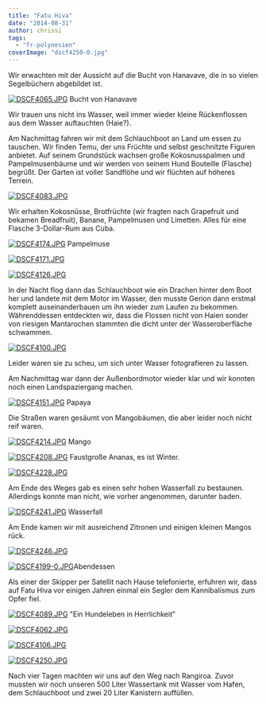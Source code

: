 ```yaml
---
title: "Fatu Hiva"
date: "2014-08-31"
author: chrissi
tags: 
  - "fr-polynesien"
coverImage: "dscf4250-0.jpg"
---
```


Wir erwachten mit der Aussicht auf die Bucht von Hanavave, die in so vielen Segelbüchern abgebildet ist.

[![DSCF4065.JPG](images/dscf4065.jpg)](https://hafenstrand.wordpress.com/wp-content/uploads/2014/09/dscf4065.jpg) Bucht von Hanavave

Wir trauen uns nicht ins Wasser, weil immer wieder kleine Rückenflossen aus dem Wasser auftauchten (Haie?).

Am Nachmittag fahren wir mit dem Schlauchboot an Land um essen zu tauschen. Wir finden Temu, der uns Früchte und selbst geschnitzte Figuren anbietet. Auf seinem Grundstück wachsen große Kokosnusspalmen und Pampelmusenbäume und wir werden von seinem Hund Bouteille (Flasche) begrüßt. Der Garten ist voller Sandflöhe und wir flüchten auf höheres Terrein.

[![DSCF4083.JPG](images/dscf4083.jpg)](https://hafenstrand.wordpress.com/wp-content/uploads/2014/09/dscf4083.jpg)

Wir erhalten Kokosnüsse, Brotfrüchte (wir fragten nach Grapefruit und bekamen Breadfruit), Banane, Pampelmusen und Limetten. Alles für eine Flasche 3-Dollar-Rum aus Cuba.

[![DSCF4174.JPG](images/dscf4174.jpg)](https://hafenstrand.wordpress.com/wp-content/uploads/2014/09/dscf4174.jpg) Pampelmuse

[![DSCF4171.JPG](images/dscf4171.jpg)](https://hafenstrand.wordpress.com/wp-content/uploads/2014/09/dscf4171.jpg)

[![DSCF4126.JPG](images/dscf4126.jpg)](https://hafenstrand.wordpress.com/wp-content/uploads/2014/09/dscf4126.jpg)

In der Nacht flog dann das Schlauchboot wie ein Drachen hinter dem Boot her und landete mit dem Motor im Wasser, den musste Gerion dann erstmal komplett auseinanderbauen um ihn wieder zum Laufen zu bekommen. Währenddessen entdeckten wir, dass die Flossen nicht von Haien sonder von riesigen Mantarochen stammten die dicht unter der Wasseroberfläche schwammen.

[![DSCF4100.JPG](images/dscf4100.jpg)](https://hafenstrand.wordpress.com/wp-content/uploads/2014/09/dscf4100.jpg)

Leider waren sie zu scheu, um sich unter Wasser fotografieren zu lassen.

Am Nachmittag war dann der Außenbordmotor wieder klar und wir konnten noch einen Landspaziergang machen.

[![DSCF4151.JPG](images/dscf4151.jpg)](https://hafenstrand.wordpress.com/wp-content/uploads/2014/09/dscf4151.jpg) Papaya

Die Straßen waren gesäumt von Mangobäumen, die aber leider noch nicht reif waren.

[![DSCF4214.JPG](images/dscf4214.jpg)](https://hafenstrand.wordpress.com/wp-content/uploads/2014/09/dscf4214.jpg) Mango

[![DSCF4208.JPG](images/dscf4208.jpg)](https://hafenstrand.wordpress.com/wp-content/uploads/2014/09/dscf4208.jpg) Faustgroße Ananas, es ist Winter.

[![DSCF4228.JPG](images/dscf4228.jpg)](https://hafenstrand.wordpress.com/wp-content/uploads/2014/09/dscf4228.jpg)

Am Ende des Weges gab es einen sehr hohen Wasserfall zu bestaunen. Allerdings konnte man nicht, wie vorher angenommen, darunter baden.

[![DSCF4241.JPG](images/dscf4241.jpg)](https://hafenstrand.wordpress.com/wp-content/uploads/2014/09/dscf4241.jpg) Wasserfall

Am Ende kamen wir mit ausreichend Zitronen und einigen kleinen Mangos rück.

[![DSCF4246.JPG](images/dscf4246.jpg)](https://hafenstrand.wordpress.com/wp-content/uploads/2014/09/dscf4246.jpg)

[![DSCF4199-0.JPG](images/dscf4199-0.jpg)](https://hafenstrand.wordpress.com/wp-content/uploads/2014/09/dscf4199-0.jpg)Abendessen

Als einer der Skipper per Satellit nach Hause telefonierte, erfuhren wir, dass auf Fatu Hiva vor einigen Jahren einmal ein Segler dem Kannibalismus zum Opfer fiel.

[![DSCF4089.JPG](images/dscf4089.jpg)](https://hafenstrand.wordpress.com/wp-content/uploads/2014/09/dscf4089.jpg) "Ein Hundeleben in Herrlichkeit"

[![DSCF4062.JPG](images/dscf4062.jpg)](https://hafenstrand.wordpress.com/wp-content/uploads/2014/09/dscf4062.jpg)

[![DSCF4106.JPG](images/dscf4106.jpg)](https://hafenstrand.wordpress.com/wp-content/uploads/2014/09/dscf4106.jpg)

[![DSCF4250.JPG](images/dscf4250.jpg)](https://hafenstrand.wordpress.com/wp-content/uploads/2014/09/dscf4250.jpg)

Nach vier Tagen machten wir uns auf den Weg nach Rangiroa. Zuvor mussten wir noch unseren 500 Liter Wassertank mit Wasser vom Hafen, dem Schlauchboot und zwei 20 Liter Kanistern auffüllen.
